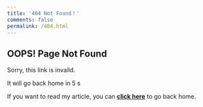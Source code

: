 ```yaml
---
title: '404 Not Found！'
comments: false
permalink: /404.html
---
```


## OOPS! Page Not Found

Sorry, this link is invaild.

It will go back home in <span id="timeout">5</span> s

If you want to read my article, you can **[click here](/)** to go back home.

<script>
let countTime = 5;

function count() {
  document.getElementById('timeout').textContent = countTime;
  countTime -= 1;
  if(countTime === 0){
    location.href = '/'; // 記得改成自己網址 Url
  }
  setTimeout(() => {
    count();
  }, 1000);
}

count();
</script>